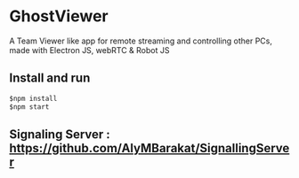 # GhostViewer
A Team Viewer like app for remote streaming and controlling other PCs, made with Electron JS, webRTC & Robot JS

## Install and run 
  ```cmd
 $npm install
 $npm start
```


## Signaling Server : https://github.com/AlyMBarakat/SignallingServer
  
